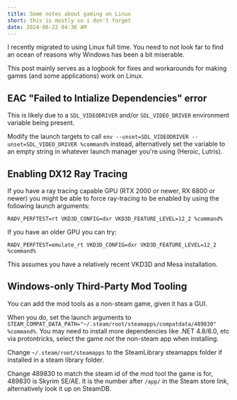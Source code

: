 ```yaml
---
title: Some notes about gaming on Linux
short: this is mostly so i don't forget
date: 2024-06-22 04:36 AM
---
```


I recently migrated to using Linux full time.
You need to not look far to find an ocean of reasons why Windows has been a bit miserable.

This post mainly serves as a logbook for fixes and workarounds for making games (and some applications) work on Linux.

## EAC "Failed to Intialize Dependencies" error

This is likely due to a `SDL_VIDEODRIVER` and/or `SDL_VIDEO_DRIVER` environment variable being present.

Modify the launch targets to call `env --unset=SDL_VIDEODRIVER --unset=SDL_VIDEO_DRIVER %command%` instead,
alternatively set the variable to an empty string in whatever launch manager you're using (Heroic, Lutris).

## Enabling DX12 Ray Tracing

If you have a ray tracing capable GPU (RTX 2000 or newer, RX 6800 or newer)
you might be able to force ray-tracing to be enabled by using the following launch arguments:

`RADV_PERFTEST=rt VKD3D_CONFIG=dxr VKD3D_FEATURE_LEVEL=12_2 %command%`

If you have an older GPU you can try:

`RADV_PERFTEST=emulate_rt VKD3D_CONFIG=dxr VKD3D_FEATURE_LEVEL=12_2 %command%`

This assumes you have a relatively recent VKD3D and Mesa installation.

## Windows-only Third-Party Mod Tooling

You can add the mod tools as a non-steam game, given it has a GUI.

When you do, set the launch arguments to `STEAM_COMPAT_DATA_PATH="~/.steam/root/steamapps/compatdata/489830" %command%`.
You may need to install more dependencies like .NET 4.8/6.0, etc via protontricks, select the game *not* the non-steam app when installing.

Change `~/.steam/root/steamapps` to the SteamLibrary steamapps folder if installed in a steam library folder.

Change 489830 to match the steam id of the mod tool the game is for, 489830 is Skyrim SE/AE.
It is the number after `/app/` in the Steam store link, alternatively look it up on SteamDB.
